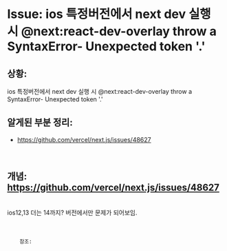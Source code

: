 <!--
author: Dailyscat
purpose: issue arrange
rules:
 (1) 헤더와 문단사이
    <br/>
    <br/>
 (2) 코드가 작성되는 부분은 >로 정리
 (3) 참조는 해당 내용 바로 아래
    <br/>
    <br/>
 (4) 명령어는 bold
 (5) 방안은 ## 안의 과정은 ###
-->

# Issue: ios 특정버전에서 next dev 실행 시 @next:react-dev-overlay throw a SyntaxError- Unexpected token '.'

## 상황:
ios 특정버전에서 next dev 실행 시 @next:react-dev-overlay throw a SyntaxError- Unexpected token '.'
<br/>

## 알게된 부분 정리:

- https://github.com/vercel/next.js/issues/48627

<br/>

## 개념: https://github.com/vercel/next.js/issues/48627

<br/>
  ios12,13 더는 14까지? 버전에서만 문제가 되어보임.
<br/>
<br/>
<br/>

        참조:

<br/>


